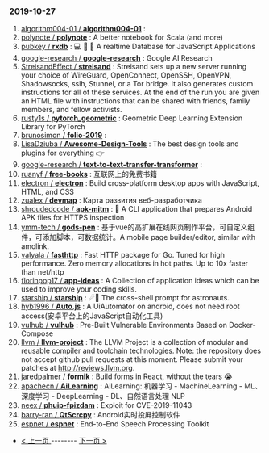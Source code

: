 ### 2019-10-27 
1. [
        algorithm004-01 /
**algorithm004-01**](https://github.com/algorithm004-01/algorithm004-01) : 
1. [
        polynote /
**polynote**](https://github.com/polynote/polynote) : A better notebook for Scala (and more)
1. [
        pubkey /
**rxdb**](https://github.com/pubkey/rxdb) : 💻 🔄 📱 A realtime Database for JavaScript Applications
1. [
        google-research /
**google-research**](https://github.com/google-research/google-research) : Google AI Research
1. [
        StreisandEffect /
**streisand**](https://github.com/StreisandEffect/streisand) : Streisand sets up a new server running your choice of WireGuard, OpenConnect, OpenSSH, OpenVPN, Shadowsocks, sslh, Stunnel, or a Tor bridge. It also generates custom instructions for all of these services. At the end of the run you are given an HTML file with instructions that can be shared with friends, family members, and fellow activists.
1. [
        rusty1s /
**pytorch_geometric**](https://github.com/rusty1s/pytorch_geometric) : Geometric Deep Learning Extension Library for PyTorch
1. [
        brunosimon /
**folio-2019**](https://github.com/brunosimon/folio-2019) : 
1. [
        LisaDziuba /
**Awesome-Design-Tools**](https://github.com/LisaDziuba/Awesome-Design-Tools) : The best design tools and plugins for everything 👉
1. [
        google-research /
**text-to-text-transfer-transformer**](https://github.com/google-research/text-to-text-transfer-transformer) : 
1. [
        ruanyf /
**free-books**](https://github.com/ruanyf/free-books) : 互联网上的免费书籍
1. [
        electron /
**electron**](https://github.com/electron/electron) : Build cross-platform desktop apps with JavaScript, HTML, and CSS
1. [
        zualex /
**devmap**](https://github.com/zualex/devmap) : Карта развития веб-разработчика
1. [
        shroudedcode /
**apk-mitm**](https://github.com/shroudedcode/apk-mitm) : 🤖 A CLI application that prepares Android APK files for HTTPS inspection
1. [
        ymm-tech /
**gods-pen**](https://github.com/ymm-tech/gods-pen) : 基于vue的高扩展在线网页制作平台，可自定义组件，可添加脚本，可数据统计。A mobile page builder/editor, similar with amolink.
1. [
        valyala /
**fasthttp**](https://github.com/valyala/fasthttp) : Fast HTTP package for Go. Tuned for high performance. Zero memory allocations in hot paths. Up to 10x faster than net/http
1. [
        florinpop17 /
**app-ideas**](https://github.com/florinpop17/app-ideas) : A Collection of application ideas which can be used to improve your coding skills.
1. [
        starship /
**starship**](https://github.com/starship/starship) : ☄🌌️ The cross-shell prompt for astronauts.
1. [
        hyb1996 /
**Auto.js**](https://github.com/hyb1996/Auto.js) : A UiAutomator on android, does not need root access(安卓平台上的JavaScript自动化工具)
1. [
        vulhub /
**vulhub**](https://github.com/vulhub/vulhub) : Pre-Built Vulnerable Environments Based on Docker-Compose
1. [
        llvm /
**llvm-project**](https://github.com/llvm/llvm-project) : The LLVM Project is a collection of modular and reusable compiler and toolchain technologies. Note: the repository does not accept github pull requests at this moment. Please submit your patches at http://reviews.llvm.org.
1. [
        jaredpalmer /
**formik**](https://github.com/jaredpalmer/formik) : Build forms in React, without the tears 😭
1. [
        apachecn /
**AiLearning**](https://github.com/apachecn/AiLearning) : AiLearning: 机器学习 - MachineLearning - ML、深度学习 - DeepLearning - DL、自然语言处理 NLP
1. [
        neex /
**phuip-fpizdam**](https://github.com/neex/phuip-fpizdam) : Exploit for CVE-2019-11043
1. [
        barry-ran /
**QtScrcpy**](https://github.com/barry-ran/QtScrcpy) : Android实时投屏控制软件
1. [
        espnet /
**espnet**](https://github.com/espnet/espnet) : End-to-End Speech Processing Toolkit 

- [ < 上一页 ](https://github.com/able8/github-trending-daily-record/blob/master/2019-10-26.md) -------- [ 下一页 > ](https://github.com/able8/github-trending-daily-record/blob/master/2019-10-28.md)